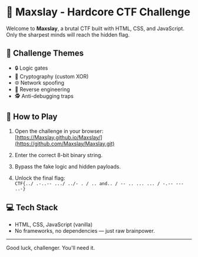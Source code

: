 # 🧠 Maxslay - Hardcore CTF Challenge

Welcome to **Maxslay**, a brutal CTF built with HTML, CSS, and JavaScript.  
Only the sharpest minds will reach the hidden flag.

## 🎯 Challenge Themes
- 🔒 Logic gates
- 🔐 Cryptography (custom XOR)
- 🌐 Network spoofing
- 🧬 Reverse engineering
- 🕵️ Anti-debugging traps

## 🚀 How to Play
1. Open the challenge in your browser:
    [https://Maxslay.github.io/Maxslay/](https://github.com/Maxslay/Maxslay.git)

2. Enter the correct 8-bit binary string.
3. Bypass the fake logic and hidden payloads.
4. Unlock the final flag:  
   `CTF{../ .-..-- .../ ../- . / .. and.. / -- .. ... ... / -.-- --- ..-}`

## 💻 Tech Stack
- HTML, CSS, JavaScript (vanilla)
- No frameworks, no dependencies — just raw brainpower.

---

Good luck, challenger. You'll need it.
